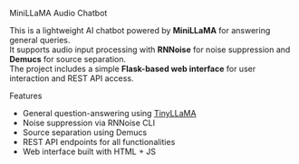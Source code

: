  MiniLLaMA Audio Chatbot

This is a lightweight AI chatbot powered by **MiniLLaMA** for answering general queries.  
It supports audio input processing with **RNNoise** for noise suppression and **Demucs** for source separation.  
The project includes a simple **Flask-based web interface** for user interaction and REST API access.


 Features

-  General question-answering using [TinyLLaMA](https://huggingface.co/TinyLlama/TinyLlama-1.1B-Chat-v1.0)
-  Noise suppression via RNNoise CLI
-  Source separation  using Demucs
-  REST API endpoints for all functionalities
-  Web interface built with HTML + JS




